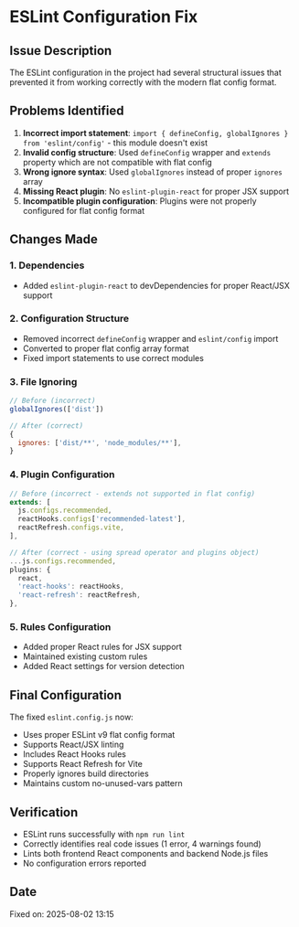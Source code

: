 # ESLint Configuration Fix

## Issue Description
The ESLint configuration in the project had several structural issues that prevented it from working correctly with the modern flat config format.

## Problems Identified
1. **Incorrect import statement**: `import { defineConfig, globalIgnores } from 'eslint/config'` - this module doesn't exist
2. **Invalid config structure**: Used `defineConfig` wrapper and `extends` property which are not compatible with flat config
3. **Wrong ignore syntax**: Used `globalIgnores` instead of proper `ignores` array
4. **Missing React plugin**: No `eslint-plugin-react` for proper JSX support
5. **Incompatible plugin configuration**: Plugins were not properly configured for flat config format

## Changes Made

### 1. Dependencies
- Added `eslint-plugin-react` to devDependencies for proper React/JSX support

### 2. Configuration Structure
- Removed incorrect `defineConfig` wrapper and `eslint/config` import
- Converted to proper flat config array format
- Fixed import statements to use correct modules

### 3. File Ignoring
```javascript
// Before (incorrect)
globalIgnores(['dist'])

// After (correct)
{
  ignores: ['dist/**', 'node_modules/**'],
}
```

### 4. Plugin Configuration
```javascript
// Before (incorrect - extends not supported in flat config)
extends: [
  js.configs.recommended,
  reactHooks.configs['recommended-latest'],
  reactRefresh.configs.vite,
],

// After (correct - using spread operator and plugins object)
...js.configs.recommended,
plugins: {
  react,
  'react-hooks': reactHooks,
  'react-refresh': reactRefresh,
},
```

### 5. Rules Configuration
- Added proper React rules for JSX support
- Maintained existing custom rules
- Added React settings for version detection

## Final Configuration
The fixed `eslint.config.js` now:
- Uses proper ESLint v9 flat config format
- Supports React/JSX linting
- Includes React Hooks rules
- Supports React Refresh for Vite
- Properly ignores build directories
- Maintains custom no-unused-vars pattern

## Verification
- ESLint runs successfully with `npm run lint`
- Correctly identifies real code issues (1 error, 4 warnings found)
- Lints both frontend React components and backend Node.js files
- No configuration errors reported

## Date
Fixed on: 2025-08-02 13:15